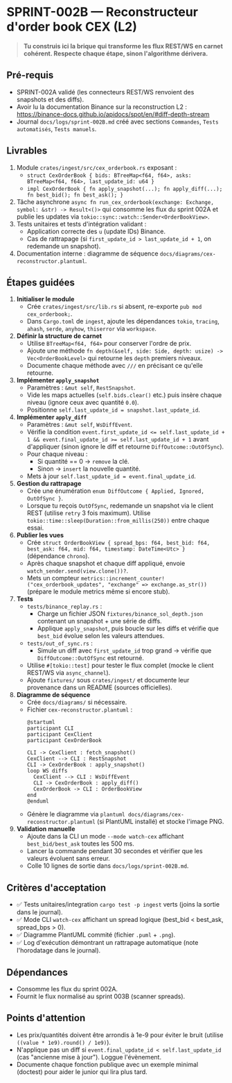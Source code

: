 # SPRINT-002B — Reconstructeur d'order book CEX (L2)

> **Tu construis ici la brique qui transforme les flux REST/WS en carnet cohérent. Respecte chaque étape, sinon l'algorithme dérivera.**

## Pré-requis
- SPRINT-002A validé (les connecteurs REST/WS renvoient des snapshots et des diffs).
- Avoir lu la documentation Binance sur la reconstruction L2 : https://binance-docs.github.io/apidocs/spot/en/#diff-depth-stream
- Journal `docs/logs/sprint-002B.md` créé avec sections `Commandes`, `Tests automatisés`, `Tests manuels`.

## Livrables
1. Module `crates/ingest/src/cex_orderbook.rs` exposant :
   - `struct CexOrderBook { bids: BTreeMap<f64, f64>, asks: BTreeMap<f64, f64>, last_update_id: u64 }`
   - `impl CexOrderBook { fn apply_snapshot(...); fn apply_diff(...); fn best_bid(); fn best_ask(); }`
2. Tâche asynchrone `async fn run_cex_orderbook(exchange: Exchange, symbol: &str) -> Result<()>` qui consomme les flux du sprint 002A et publie les updates via `tokio::sync::watch::Sender<OrderBookView>`.
3. Tests unitaires et tests d'intégration validant :
   - Application correcte des `u` (update IDs) Binance.
   - Cas de rattrapage (si `first_update_id > last_update_id + 1`, on redemande un snapshot).
4. Documentation interne : diagramme de séquence `docs/diagrams/cex-reconstructor.plantuml`.

## Étapes guidées
1. **Initialiser le module**
   - Crée `crates/ingest/src/lib.rs` si absent, re-exporte `pub mod cex_orderbook;`.
   - Dans `Cargo.toml` de `ingest`, ajoute les dépendances `tokio`, `tracing`, `ahash`, `serde`, `anyhow`, `thiserror` via `workspace`.
2. **Définir la structure de carnet**
   - Utilise `BTreeMap<f64, f64>` pour conserver l'ordre de prix.
   - Ajoute une méthode `fn depth(&self, side: Side, depth: usize) -> Vec<OrderBookLevel>` qui retourne les `depth` premiers niveaux.
   - Documente chaque méthode avec `///` en précisant ce qu'elle retourne.
3. **Implémenter `apply_snapshot`**
   - Paramètres : `&mut self`, `RestSnapshot`.
   - Vide les maps actuelles (`self.bids.clear()` etc.) puis insère chaque niveau (ignore ceux avec quantité `0.0`).
   - Positionne `self.last_update_id = snapshot.last_update_id`.
4. **Implémenter `apply_diff`**
   - Paramètres : `&mut self`, `WsDiffEvent`.
   - Vérifie la condition `event.first_update_id <= self.last_update_id + 1 && event.final_update_id >= self.last_update_id + 1` avant d'appliquer (sinon ignore le diff et retourne `DiffOutcome::OutOfSync`).
   - Pour chaque niveau :
     - Si quantité == 0 → `remove` la clé.
     - Sinon → `insert` la nouvelle quantité.
   - Mets à jour `self.last_update_id = event.final_update_id`.
5. **Gestion du rattrapage**
   - Crée une énumération `enum DiffOutcome { Applied, Ignored, OutOfSync }`.
   - Lorsque tu reçois `OutOfSync`, redemande un snapshot via le client REST (utilise `retry` 3 fois maximum). Utilise `tokio::time::sleep(Duration::from_millis(250))` entre chaque essai.
6. **Publier les vues**
   - Crée `struct OrderBookView { spread_bps: f64, best_bid: f64, best_ask: f64, mid: f64, timestamp: DateTime<Utc> }` (dépendance `chrono`).
   - Après chaque snapshot et chaque diff appliqué, envoie `watch_sender.send(view.clone())?`.
   - Mets un compteur `metrics::increment_counter!("cex_orderbook_updates", "exchange" => exchange.as_str())` (prépare le module metrics même si encore stub).
7. **Tests**
   - `tests/binance_replay.rs` :
     - Charge un fichier JSON `fixtures/binance_sol_depth.json` contenant un snapshot + une série de diffs.
     - Applique `apply_snapshot`, puis boucle sur les diffs et vérifie que `best_bid` évolue selon les valeurs attendues.
   - `tests/out_of_sync.rs` :
     - Simule un diff avec `first_update_id` trop grand → vérifie que `DiffOutcome::OutOfSync` est retourné.
   - Utilise `#[tokio::test]` pour tester le flux complet (mocke le client REST/WS via `async_channel`).
   - Ajoute `fixtures/` sous `crates/ingest/` et documente leur provenance dans un README (sources officielles).
8. **Diagramme de séquence**
   - Crée `docs/diagrams/` si nécessaire.
   - Fichier `cex-reconstructor.plantuml` :
     ```plantuml
     @startuml
     participant CLI
     participant CexClient
     participant CexOrderBook

     CLI -> CexClient : fetch_snapshot()
     CexClient --> CLI : RestSnapshot
     CLI -> CexOrderBook : apply_snapshot()
     loop WS diffs
       CexClient --> CLI : WsDiffEvent
       CLI -> CexOrderBook : apply_diff()
       CexOrderBook -> CLI : OrderBookView
     end
     @enduml
     ```
   - Génère le diagramme via `plantuml docs/diagrams/cex-reconstructor.plantuml` (si PlantUML installé) et stocke l'image PNG.
9. **Validation manuelle**
   - Ajoute dans la CLI un mode `--mode watch-cex` affichant `best_bid/best_ask` toutes les 500 ms.
   - Lancer la commande pendant 30 secondes et vérifier que les valeurs évoluent sans erreur.
   - Colle 10 lignes de sortie dans `docs/logs/sprint-002B.md`.

## Critères d'acceptation
- ✅ Tests unitaires/integration `cargo test -p ingest` verts (joins la sortie dans le journal).
- ✅ Mode CLI `watch-cex` affichant un spread logique (best_bid < best_ask, spread_bps > 0).
- ✅ Diagramme PlantUML commité (fichier `.puml` + `.png`).
- ✅ Log d'exécution démontrant un rattrapage automatique (note l'horodatage dans le journal).

## Dépendances
- Consomme les flux du sprint 002A.
- Fournit le flux normalisé au sprint 003B (scanner spreads).

## Points d'attention
- Les prix/quantités doivent être arrondis à 1e-9 pour éviter le bruit (utilise `((value * 1e9).round() / 1e9)`).
- N'applique pas un diff si `event.final_update_id < self.last_update_id` (cas "ancienne mise à jour"). Loggue l'évènement.
- Documente chaque fonction publique avec un exemple minimal (doctest) pour aider le junior qui lira plus tard.
